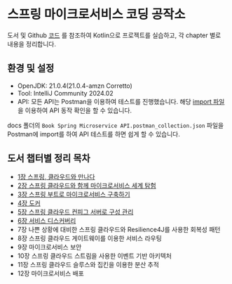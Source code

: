 # 스프링 마이크로서비스 코딩 공작소

도서 및 Github [코드](https://github.com/gilbutITbook/080283) 를 참조하여 Kotlin으로 프로젝트를 실습하고, 각 chapter 별로 내용을 정리합니다.

## 환경 및 설정

- OpenJDK: 21.0.4(21.0.4-amzn Corretto)
- Tool: IntelliJ Community 2024.02
- API: 모든 API는 Postman을 이용하여 테스트를 진행했습니다.
  해당 [import 파일](./docs/api/Book%20Spring%20Microservice%20API.postman_collection.json) 을 이용하여 API 동작 확인을 할 수 있습니다.

docs 폴더의 `Book Spring Microservice API.postman_collection.json` 파일을 Postman에 import를 하여 API 테스트를 하면 쉽게 할 수 있습니다.

## 도서 챕터별 정리 목차

- [1장 스프링, 클라우드와 만나다](./contents/chapter01.md)
- [2장 스프링 클라우드와 함께 마이크로서비스 세계 탐험](./contents/chapter02.md)
- [3장 스프링 부트로 마이크로서비스 구축하기](./contents/chapter03.md)
- [4장 도커](./contents/chapter04.md)
- [5장 스프링 클라우드 컨피그 서버로 구성 관리](./contents/chapter05.md)
- [6장 서비스 디스커버리](./contents/chapter06.md)
- 7장 나쁜 상황에 대비한 스프링 클라우드와 Resilience4J를 사용한 회복성 패턴
- 8장 스프링 클라우드 게이트웨이를 이용한 서비스 라우팅
- 9장 마이크로서비스 보안
- 10장 스프링 클라우드 스트림을 사용한 이벤트 기반 아키텍처
- 11장 스프링 클라우드 슬루스와 집킨을 이용한 분산 추적
- 12장 마이크로서비스 배포
